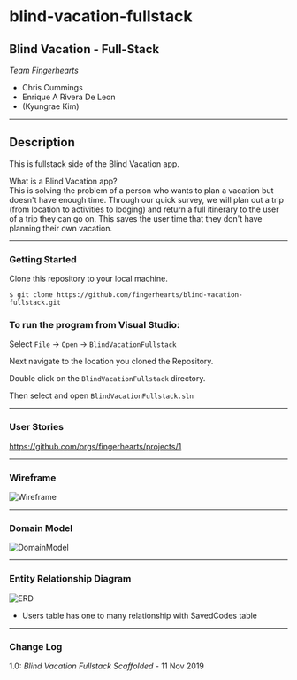 # blind-vacation-fullstack

## Blind Vacation - Full-Stack

*Team Fingerhearts*
* Chris Cummings
* Enrique A Rivera De Leon
* (Kyungrae Kim)

----

## Description
This is fullstack side of the Blind Vacation app. 

What is a Blind Vacation app?  
This is solving the problem of a person who wants to plan a vacation but doesn't have enough time.  Through our quick survey, we will plan out a trip (from location to activities to lodging) and return a full itinerary to the user of a trip they can go on.  This saves the user time that they don't have planning their own vacation.

---

### Getting Started
Clone this repository to your local machine.

```
$ git clone https://github.com/fingerhearts/blind-vacation-fullstack.git
```

### To run the program from Visual Studio:
Select ```File``` -> ```Open``` -> ```BlindVacationFullstack```

Next navigate to the location you cloned the Repository.

Double click on the ```BlindVacationFullstack``` directory.

Then select and open ```BlindVacationFullstack.sln```

---

### User Stories
https://github.com/orgs/fingerhearts/projects/1

---

### Wireframe
![Wireframe](https://github.com/fingerhearts/blind-vacation-fullstack/tree/assets/wireframe.png)

---

### Domain Model
![DomainModel](https://github.com/fingerhearts/blind-vacation-fullstack/tree/assets/domain-model-fullstack.jpg)

---

### Entity Relationship Diagram
![ERD](https://github.com/fingerhearts/blind-vacation-fullstack/tree/assets/erd-fullstack.jpg)

* Users table has one to many relationship with SavedCodes table

---

### Change Log
1.0: *Blind Vacation Fullstack Scaffolded* - 11 Nov 2019
